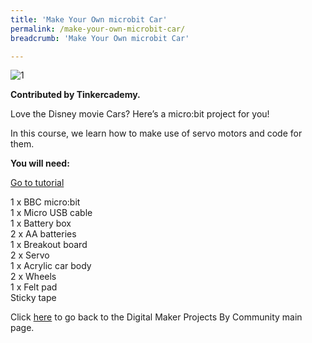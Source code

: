```yaml
---
title: 'Make Your Own microbit Car'
permalink: /make-your-own-microbit-car/
breadcrumb: 'Make Your Own microbit Car'

---
```



![1](/images/in-schools/digital-maker/projects/fun-and-games/microbit-car/microbit-car.jpg)

**Contributed by Tinkercademy.**<br>

Love the Disney movie Cars? Here’s a micro:bit project for you!

In this course, we learn how to make use of servo motors and code for them.<br>

**You will need:**<br>

<a href="https://tinkercademy.com/tutorials/make-a-microbit-car/" target="_blank">Go to tutorial</a><br>

1 x BBC micro:bit<br>
1 x Micro USB cable<br>
1 x Battery box<br>
2 x AA batteries<br>
1 x Breakout board<br>
2 x Servo<br>
1 x Acrylic car body<br>
2 x Wheels<br>
1 x Felt pad<br>
Sticky tape<br>

Click [here](/in-schools/digital-maker/projects/) to go back to the Digital Maker Projects By Community main page.

